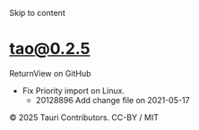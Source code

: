 Skip to content
# tao@0.2.5
ReturnView on GitHub
  * Fix Priority import on Linux. 
    * 20128896 Add change file on 2021-05-17


© 2025 Tauri Contributors. CC-BY / MIT
